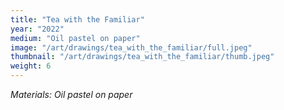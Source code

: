 ```yaml
---
title: "Tea with the Familiar"
year: "2022"
medium: "Oil pastel on paper"
image: "/art/drawings/tea_with_the_familiar/full.jpeg"
thumbnail: "/art/drawings/tea_with_the_familiar/thumb.jpeg"
weight: 6
---
```

*Materials: Oil pastel on paper*
